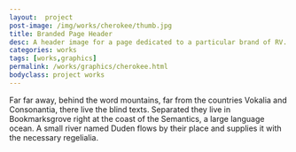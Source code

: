 ```yaml
---
layout:  project
post-image: /img/works/cherokee/thumb.jpg
title: Branded Page Header
desc: A header image for a page dedicated to a particular brand of RV.
categories: works
tags: [works,graphics]
permalink: /works/graphics/cherokee.html
bodyclass: project works
---
```

Far far away, behind the word mountains, far from the countries Vokalia and Consonantia, there live the blind texts. Separated they live in Bookmarksgrove right at the coast of the Semantics, a large language ocean. A small river named Duden flows by their place and supplies it with the necessary regelialia.